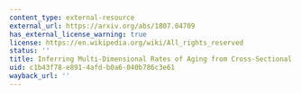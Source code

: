 ```yaml
---
content_type: external-resource
external_url: https://arxiv.org/abs/1807.04709
has_external_license_warning: true
license: https://en.wikipedia.org/wiki/All_rights_reserved
status: ''
title: Inferring Multi-Dimensional Rates of Aging from Cross-Sectional Data.
uid: c1b43f78-e891-4afd-b0a6-040b786c3e61
wayback_url: ''
---
```

